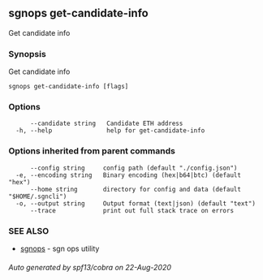 ## sgnops get-candidate-info

Get candidate info

### Synopsis

Get candidate info

```
sgnops get-candidate-info [flags]
```

### Options

```
      --candidate string   Candidate ETH address
  -h, --help               help for get-candidate-info
```

### Options inherited from parent commands

```
      --config string     config path (default "./config.json")
  -e, --encoding string   Binary encoding (hex|b64|btc) (default "hex")
      --home string       directory for config and data (default "$HOME/.sgncli")
  -o, --output string     Output format (text|json) (default "text")
      --trace             print out full stack trace on errors
```

### SEE ALSO

* [sgnops](sgnops.md)	 - sgn ops utility

###### Auto generated by spf13/cobra on 22-Aug-2020
